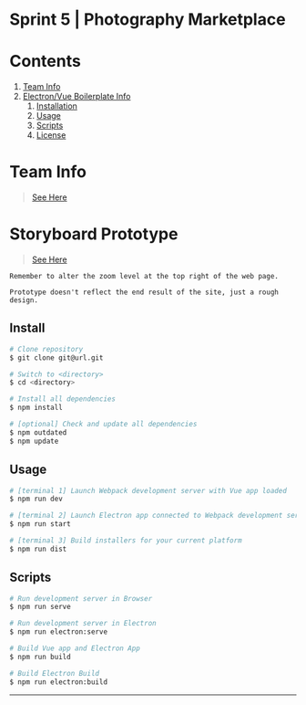 # Sprint 5 | Photography Marketplace

# Contents

1. [Team Info](#team-info)
1. [Electron/Vue Boilerplate Info](#electron/vue-boilerplate-info)
    1. [Installation](#install)
    1. [Usage](#usage)
    1. [Scripts](#scripts)
    1. [License](#license)

# Team Info

> [See Here](TEAM-INFO.md)

# Storyboard Prototype

> [See Here](https://xd.adobe.com/view/54705c6a-a3ac-4d75-9ed6-c2d1498421e1-0123/screen/f04ae959-1fa4-4ea4-874d-1134b2fd1247)

```
Remember to alter the zoom level at the top right of the web page.

Prototype doesn't reflect the end result of the site, just a rough design.
```

## Install

```bash
# Clone repository
$ git clone git@url.git

# Switch to <directory>
$ cd <directory>

# Install all dependencies
$ npm install

# [optional] Check and update all dependencies
$ npm outdated
$ npm update
```

## Usage

``` bash
# [terminal 1] Launch Webpack development server with Vue app loaded
$ npm run dev

# [terminal 2] Launch Electron app connected to Webpack development server
$ npm run start

# [terminal 3] Build installers for your current platform
$ npm run dist
```

## Scripts

```bash
# Run development server in Browser
$ npm run serve

# Run development server in Electron
$ npm run electron:serve

# Build Vue app and Electron App
$ npm run build

# Build Electron Build
$ npm run electron:build
```

---